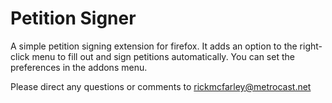 # Petition Signer
A simple petition signing extension for firefox. It adds an option to the right-click menu to fill out and sign petitions automatically. You can set the preferences in the addons menu.

Please direct any questions or comments to rickmcfarley@metrocast.net
